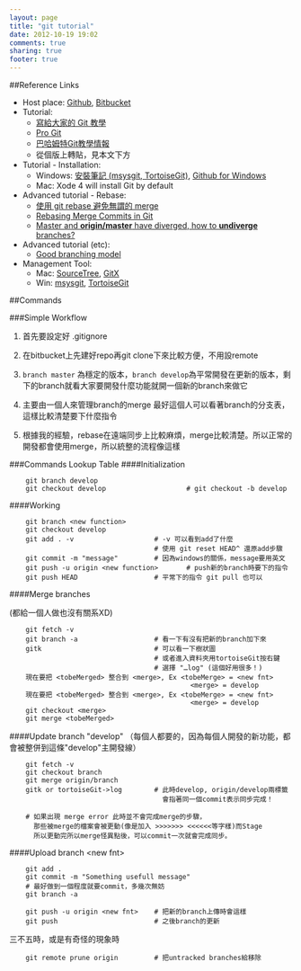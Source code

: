```yaml
---
layout: page
title: "git tutorial"
date: 2012-10-19 19:02
comments: true
sharing: true
footer: true
---
```


##Reference Links
* Host place: [Github](https://github.com/), [Bitbucket](https://bitbucket.org/)
* Tutorial: 
    * [寫給大家的 Git 教學](http://littleb.tc/slides/2012/everyone/git.html)
    * [Pro Git](http://git-scm.com/doc)
    * [巴哈姆特Git教學情報](http://forum.gamer.com.tw/C.php?page=1&bsn=60292&snA=1154)
    * 從個版上轉貼，見本文下方       
* Tutorial - Installation:
	* Windows: [安裝筆記 (msysgit, TortoiseGit)](http://blog.crboy.net/2012/05/git-on-windows.html), [Github for Windows](http://windows.github.com/)
	* Mac: Xode 4 will install Git by default
* Advanced tutorial - Rebase:
    * [使用 git rebase 避免無謂的 merge](http://ihower.tw/blog/archives/3843/)
    * [Rebasing Merge Commits in Git](http://notes.envato.com/developers/rebasing-merge-commits-in-git/)
    * [Master and **origin/master** have diverged, how to **undiverge** branches?](http://stackoverflow.com/questions/2452226/master-branch-and-origin-master-have-diverged-how-to-undiverge-branches)        
* Advanced tutorial (etc):
    * [Good branching model](http://nvie.com/posts/a-successful-git-branching-model/)        
* Management Tool:
    * Mac: [SourceTree](http://www.sourcetreeapp.com/), [GitX](http://gitx.frim.nl/)
    * Win: [msysgit](http://msysgit.github.com/), [TortoiseGit](http://code.google.com/p/tortoisegit/)

##Commands 

###Simple Workflow
1. 首先要設定好 .gitignore2. 在bitbucket上先建好repo再git clone下來比較方便，不用設remote3. `branch master` 為穩定的版本，`branch develop`為平常開發在更新的版本，剩下的branch就看大家要開發什麼功能就開一個新的branch來做它4. 主要由一個人來管理branch的merge 最好這個人可以看著branch的分支表，這樣比較清楚要下什麼指令5. 根據我的經驗，rebase在遠端同步上比較麻煩，merge比較清楚。所以正常的開發都會使用merge，所以統整的流程像這樣

###Commands Lookup Table
####Initialization
        git branch develop        git checkout develop                    # git checkout -b develop####Working        git branch <new function>        git checkout develop        git add . -v                    # -v 可以看到add了什麼                                        # 使用 git reset HEAD^ 還原add步驟        git commit -m "message"         # 因為windows的關係，message要用英文        git push -u origin <new function>       # push新的branch時要下的指令        git push HEAD                   # 平常下的指令 git pull 也可以####Merge branches 
(都給一個人做也沒有關系XD)        git fetch -v        git branch -a                   # 看一下有沒有把新的branch加下來        gitk                            # 可以看一下樹狀圖                                        # 或者進入資料夾用tortoiseGit按右鍵                                        # 選擇 "…log" (這個好用很多！)        現在要把 <tobeMerged> 整合到 <merge>, Ex <tobeMerge> = <new fnt>                                                 <merge> = develop
        現在要把 <tobeMerged> 整合到 <merge>, Ex <tobeMerge> = <new fnt>                                                 <merge> = develop        git checkout <merge>        git merge <tobeMerged>####Update branch "develop"（每個人都要的，因為每個人開發的新功能，都會被整併到這條"develop"主開發線）        git fetch -v        git checkout branch        git merge origin/branch        gitk or tortoiseGit->log        # 此時develop, origin/develop兩標籤                                          會指著同一個commit表示同步完成！        # 如果出現 merge error 此時並不會完成merge的步驟，          那些被merge的檔案會被更動(像是加入 >>>>>>> <<<<<<等字樣)而Stage          所以更動完所以merge怪異點後，可以commit一次就會完成同步。

####Upload branch \<new fnt\>
        git add .        git commit -m "Something usefull message"        # 最好做到一個程度就要commit，多幾次無妨        git branch -a        git push -u origin <new fnt>    # 把新的branch上傳時會這樣        git push                        # 之後branch的更新三不五時，或是有奇怪的現象時
        git remote prune origin         # 把untracked branches給移除
